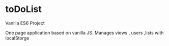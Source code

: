 # toDoList
Vanilla ES6 Project

One page application based on vanilla JS.
Manages views , users ,lists with localStorge
